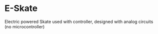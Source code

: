 # E-Skate
Electric powered Skate used with controller, designed with analog circuits (no microcontroller)
